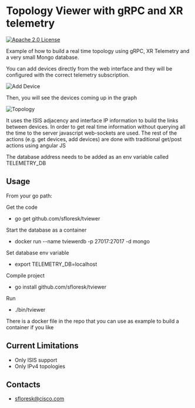 # Topology Viewer with gRPC and XR telemetry

[![Apache 2.0 License](https://img.shields.io/badge/License-Apache%202.0-blue.svg)](LICENSE)

Example of how to build a real time topology using gRPC, XR Telemetry and a very small Mongo database.

You can add devices directly from the web interface and they will be configured with the correct telemetry subscription. 

![Add Device](https://github.com/sfloresk/tviewer/blob/master/doc-images/AddDevice.png)

Then, you will see the devices coming up in the graph

![Topology](https://github.com/sfloresk/tviewer/blob/master/doc-images/Topology.png)

It uses the ISIS adjacency and interface IP information to build the links between devices. In order to get real time information without querying all the time to the server javascript web-sockets are used. 
The rest of the actions (e.g. get devices, add devices) are done with traditional get/post actions using angular JS

The database address needs to be added as an env variable called TELEMETRY_DB

## Usage

From your go path:

Get the code

* go get github.com/sfloresk/tviewer

Start the database as a container
* docker run --name tviewerdb -p 27017:27017 -d mongo

Set database env variable
* export TELEMETRY_DB=localhost

Compile project
* go install github.com/sfloresk/tviewer

Run
* ./bin/tviewer

There is a docker file in the repo that you can use as example to build a container if you like

## Current Limitations

* Only ISIS support
* Only IPv4 topologies 

## Contacts

* sfloresk@cisco.com
